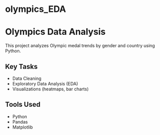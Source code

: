 # olympics_EDA
# Olympics Data Analysis 

This project analyzes Olympic medal trends by gender and country using Python.

## Key Tasks
- Data Cleaning
- Exploratory Data Analysis (EDA)
- Visualizations (heatmaps, bar charts)

## Tools Used
- Python
- Pandas
- Matplotlib
